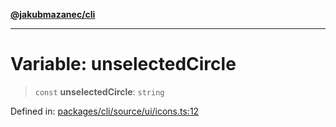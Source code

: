 [**@jakubmazanec/cli**](../../../../README.md)

---

# Variable: unselectedCircle

> `const` **unselectedCircle**: `string`

Defined in:
[packages/cli/source/ui/icons.ts:12](https://github.com/jakubmazanec/tools/blob/026d472564678641afd0039e9c07d936f221ca46/packages/cli/source/ui/icons.ts#L12)
